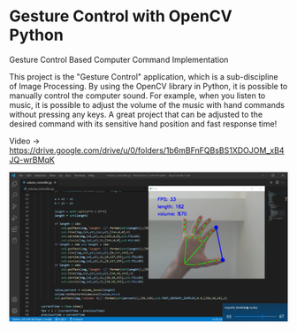 # Gesture Control with OpenCV Python
Gesture Control Based Computer Command Implementation

This project is the "Gesture Control" application, which is a sub-discipline of Image Processing. By using the OpenCV library in Python, it is possible to manually control the computer sound. For example, when you listen to music, it is possible to adjust the volume of the music with hand commands without pressing any keys. A great project that can be adjusted to the desired command with its sensitive hand position and fast response time!

Video -> https://drive.google.com/drive/u/0/folders/1b6mBFnFQBsBS1XDOJOM_xB4JQ-wrBMqK

![resim](https://github.com/mehmet-engineer/Gesture_Control_OpenCV_Python/blob/main/b1.png)
